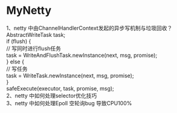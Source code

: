 # MyNetty
1、netty 中由ChannelHandlerContext发起的异步写机制与垃圾回收？</br>
            AbstractWriteTask task;</br>
            if (flush) {</br>
            	// 写同时进行flush任务</br>
                task = WriteAndFlushTask.newInstance(next, msg, promise);</br>
            }  else {</br>
            	// 写任务</br>
                task = WriteTask.newInstance(next, msg, promise);</br>
            }</br>
            safeExecute(executor, task, promise, msg);</br>
2、netty 中如何处理selector优化技巧</br>
3、netty 中如何处理Epoll 空轮询bug 导致CPU100%
